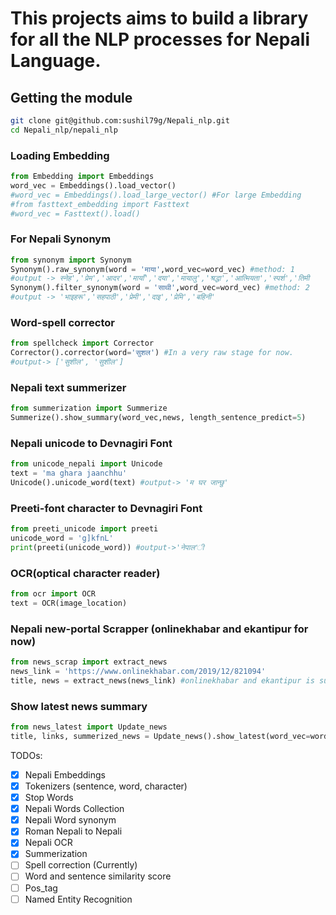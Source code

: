 <h1>This projects aims to build a library for all the NLP processes for Nepali Language.</h1>

<h2>Getting the module</h2>

```bash
git clone git@github.com:sushil79g/Nepali_nlp.git
cd Nepali_nlp/nepali_nlp
```

<h3>Loading Embedding</h3>

```python
from Embedding import Embeddings
word_vec = Embeddings().load_vector()
#word_vec = Embeddings().load_large_vector() #For large Embedding
#from fasttext_embedding import Fasttext
#word_vec = Fasttext().load()
```

<h3>For Nepali Synonym</h3>

```python
from synonym import Synonym
Synonym().raw_synonym(word = 'माया',word_vec=word_vec) #method: 1
#output -> स्नेह','प्रेम','आदर','मायाँ','दया','मायालु','श्रद्धा','आत्मियता','स्पर्श','तिमी
Synonym().filter_synonym(word = 'साथी',word_vec=word_vec) #method: 2
#output -> 'भाइहरू','सहपाठी','प्रेमी','दाइ','प्रेमि','बहिनी'
```
<h3>Word-spell corrector</h3>

```python
from spellcheck import Corrector
Corrector().corrector(word='सुशल') #In a very raw stage for now.
#output-> ['सुशील', 'सुशील']
```
<h3>Nepali text summerizer</h3>

```python
from summerization import Summerize
Summerize().show_summary(word_vec,news, length_sentence_predict=5)
```
<h3>Nepali unicode to Devnagiri Font</h3>

```python
from unicode_nepali import Unicode
text = 'ma ghara jaanchhu'
Unicode().unicode_word(text) #output-> 'म घर जान्छु'
```
<h3>Preeti-font character to Devnagiri Font</h3>

```python
from preeti_unicode import preeti
unicode_word = 'g]kfnL'
print(preeti(unicode_word)) #output->'नेपाल'ी
```
<h3>OCR(optical character reader)</h3>

```python
from ocr import OCR
text = OCR(image_location)
```
<h3>Nepali new-portal Scrapper (onlinekhabar and ekantipur for now)</h3>

```python
from news_scrap import extract_news
news_link = 'https://www.onlinekhabar.com/2019/12/821094'
title, news = extract_news(news_link) #onlinekhabar and ekantipur is supported at the moment.
```
<h3>Show latest news summary</h3>

```python
from news_latest import Update_news
title, links, summerized_news = Update_news().show_latest(word_vec=word_vec,portal='onlinekhabar',number_of_news=5) #ekantipur portal is also supported
```

TODOs:</br>
- [x] Nepali Embeddings 
- [x] Tokenizers (sentence, word, character) 
- [x] Stop Words
- [x] Nepali Words Collection 
- [x] Nepali Word synonym
- [x] Roman Nepali to Nepali
- [x] Nepali OCR
- [x] Summerization 
- [ ] Spell correction (Currently)
- [ ] Word and sentence similarity score
- [ ] Pos_tag
- [ ] Named Entity Recognition
